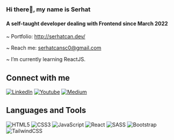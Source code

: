 ### Hi there👋, my name is Serhat

#### A self-taught developer dealing with Frontend since March 2022

~ Portfolio: http://serhatcan.dev/

~ Reach me: serhatcansc0@gmail.com

~ I’m currently learning ReactJS.

## Connect with me
[![LinkedIn](https://img.shields.io/badge/linkedin-%230077B5.svg?style=for-the-badge&logo=linkedin&logoColor=white)](https://www.linkedin.com/in/serhatcandev/) 
[![Youtube](https://img.shields.io/badge/YouTube-%23FF0000.svg?style=for-the-badge&logo=YouTube&logoColor=white)](https://www.youtube.com/@serhatcandev)
[![Medium](https://img.shields.io/badge/Medium-12100E?style=for-the-badge&logo=medium&logoColor=white)](https://serhatc4n.medium.com/)

## Languages and Tools
 
![HTML5](https://img.shields.io/badge/html5-%23E34F26.svg?style=for-the-badge&logo=html5&logoColor=white)
![CSS3](https://img.shields.io/badge/css3-%231572B6.svg?style=for-the-badge&logo=css3&logoColor=white)
![JavaScript](https://img.shields.io/badge/javascript-%23323330.svg?style=for-the-badge&logo=javascript&logoColor=%23F7DF1E)
![React](https://img.shields.io/badge/react-%2320232a.svg?style=for-the-badge&logo=react&logoColor=%2361DAFB)
![SASS](https://img.shields.io/badge/SASS-hotpink.svg?style=for-the-badge&logo=SASS&logoColor=white)
![Bootstrap](https://img.shields.io/badge/bootstrap-%23563D7C.svg?style=for-the-badge&logo=bootstrap&logoColor=white)
![TailwindCSS](https://img.shields.io/badge/tailwindcss-%2338B2AC.svg?style=for-the-badge&logo=tailwind-css&logoColor=white)
